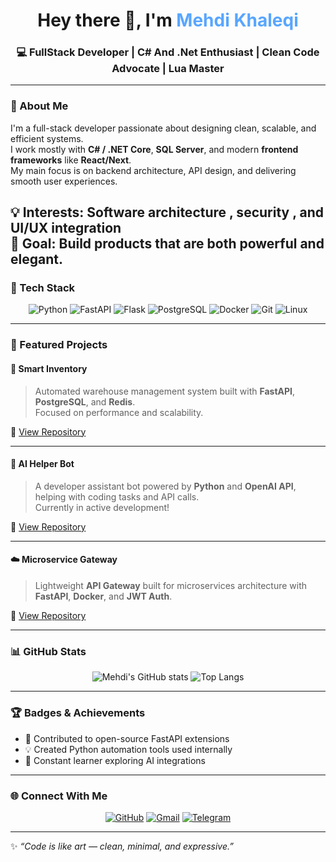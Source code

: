 <h1 align="center">Hey there 👋, I'm <span style="color:#58a6ff;">Mehdi Khaleqi</span></h1>
<h3 align="center">💻 FullStack Developer | C# And .Net Enthusiast | Clean Code Advocate | Lua Master </h3>

---

### 🧠 About Me

I'm a full-stack developer passionate about designing clean, scalable, and efficient systems.  
I work mostly with **C# / .NET Core**, **SQL Server**, and modern **frontend frameworks** like **React/Next**.  
My main focus is on backend architecture, API design, and delivering smooth user experiences.

💡 **Interests:** Software architecture , security , and UI/UX integration  
🎯 **Goal:** Build products that are both powerful and elegant.  
---

### 🧰 Tech Stack

<div align="center">

![Python](https://img.shields.io/badge/Python-3670A0?style=for-the-badge&logo=python&logoColor=ffdd54)
![FastAPI](https://img.shields.io/badge/FastAPI-009688?style=for-the-badge&logo=fastapi&logoColor=white)
![Flask](https://img.shields.io/badge/Flask-black?style=for-the-badge&logo=flask)
![PostgreSQL](https://img.shields.io/badge/PostgreSQL-316192?style=for-the-badge&logo=postgresql&logoColor=white)
![Docker](https://img.shields.io/badge/Docker-0db7ed?style=for-the-badge&logo=docker&logoColor=white)
![Git](https://img.shields.io/badge/Git-F1502F?style=for-the-badge&logo=git&logoColor=white)
![Linux](https://img.shields.io/badge/Linux-FCC624?style=for-the-badge&logo=linux&logoColor=black)

</div>

---

### 🚀 Featured Projects

#### 🧩 **Smart Inventory**
> Automated warehouse management system built with **FastAPI**, **PostgreSQL**, and **Redis**.  
> Focused on performance and scalability.

🔗 [View Repository](https://github.com/rotex2021rx/smart-inventory)

---

#### 🤖 **AI Helper Bot**
> A developer assistant bot powered by **Python** and **OpenAI API**, helping with coding tasks and API calls.  
> Currently in active development!

🔗 [View Repository](https://github.com/rotex2021rx/ai-helper-bot)

---

#### ☁️ **Microservice Gateway**
> Lightweight **API Gateway** built for microservices architecture with **FastAPI**, **Docker**, and **JWT Auth**.

🔗 [View Repository](https://github.com/rotex2021rx/api-gateway)

---

### 📊 GitHub Stats

<div align="center">

![Mehdi's GitHub stats](https://github-readme-stats.vercel.app/api?username=rotex2021rx&show_icons=true&theme=tokyonight)
![Top Langs](https://github-readme-stats.vercel.app/api/top-langs/?username=rotex2021rx&layout=compact&theme=tokyonight)

</div>

---

### 🏆 Badges & Achievements

- 🥇 Contributed to open-source FastAPI extensions  
- 💡 Created Python automation tools used internally  
- 🧠 Constant learner exploring AI integrations  

---

### 🌐 Connect With Me

<div align="center">

[![GitHub](https://img.shields.io/badge/GitHub-181717?style=for-the-badge&logo=github)](https://github.com/rotex2021rx)
[![Gmail](https://img.shields.io/badge/Gmail-D14836?style=for-the-badge&logo=gmail&logoColor=white)](mailto:rotex2021rx@gmail.com)
[![Telegram](https://img.shields.io/badge/Telegram-2CA5E0?style=for-the-badge&logo=telegram&logoColor=white)](https://t.me/rotex2021rx)

</div>

---

✨ *“Code is like art — clean, minimal, and expressive.”*
